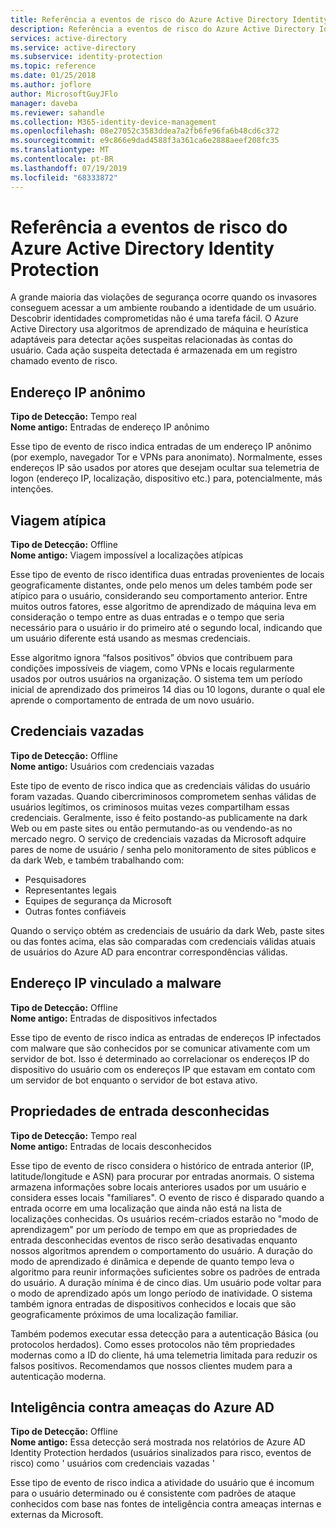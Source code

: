 ```yaml
---
title: Referência a eventos de risco do Azure Active Directory Identity Protection | Microsoft Docs
description: Referência a eventos de risco do Azure Active Directory Identity Protection.
services: active-directory
ms.service: active-directory
ms.subservice: identity-protection
ms.topic: reference
ms.date: 01/25/2018
ms.author: joflore
author: MicrosoftGuyJFlo
manager: daveba
ms.reviewer: sahandle
ms.collection: M365-identity-device-management
ms.openlocfilehash: 08e27052c3583ddea7a2fb6fe96fa6b48cd6c372
ms.sourcegitcommit: e9c866e9dad4588f3a361ca6e2888aeef208fc35
ms.translationtype: MT
ms.contentlocale: pt-BR
ms.lasthandoff: 07/19/2019
ms.locfileid: "68333872"
---
```

# <a name="azure-active-directory-identity-protection-risk-events-reference"></a>Referência a eventos de risco do Azure Active Directory Identity Protection

A grande maioria das violações de segurança ocorre quando os invasores conseguem acessar a um ambiente roubando a identidade de um usuário. Descobrir identidades comprometidas não é uma tarefa fácil. O Azure Active Directory usa algoritmos de aprendizado de máquina e heurística adaptáveis para detectar ações suspeitas relacionadas às contas do usuário. Cada ação suspeita detectada é armazenada em um registro chamado evento de risco.

## <a name="anonymous-ip-address"></a>Endereço IP anônimo

**Tipo de Detecção:** Tempo real  
**Nome antigo:** Entradas de endereço IP anônimo

Esse tipo de evento de risco indica entradas de um endereço IP anônimo (por exemplo, navegador Tor e VPNs para anonimato).
Normalmente, esses endereços IP são usados por atores que desejam ocultar sua telemetria de logon (endereço IP, localização, dispositivo etc.) para, potencialmente, más intenções.

## <a name="atypical-travel"></a>Viagem atípica

**Tipo de Detecção:** Offline  
**Nome antigo:** Viagem impossível a localizações atípicas

Esse tipo de evento de risco identifica duas entradas provenientes de locais geograficamente distantes, onde pelo menos um deles também pode ser atípico para o usuário, considerando seu comportamento anterior. Entre muitos outros fatores, esse algoritmo de aprendizado de máquina leva em consideração o tempo entre as duas entradas e o tempo que seria necessário para o usuário ir do primeiro até o segundo local, indicando que um usuário diferente está usando as mesmas credenciais.

Esse algoritmo ignora “falsos positivos” óbvios que contribuem para condições impossíveis de viagem, como VPNs e locais regularmente usados por outros usuários na organização. O sistema tem um período inicial de aprendizado dos primeiros 14 dias ou 10 logons, durante o qual ele aprende o comportamento de entrada de um novo usuário.

## <a name="leaked-credentials"></a>Credenciais vazadas

**Tipo de Detecção:** Offline  
**Nome antigo:** Usuários com credenciais vazadas

Este tipo de evento de risco indica que as credenciais válidas do usuário foram vazadas.
Quando cibercriminosos comprometem senhas válidas de usuários legítimos, os criminosos muitas vezes compartilham essas credenciais. Geralmente, isso é feito postando-as publicamente na dark Web ou em paste sites ou então permutando-as ou vendendo-as no mercado negro. O serviço de credenciais vazadas da Microsoft adquire pares de nome de usuário / senha pelo monitoramento de sites públicos e da dark Web, e também trabalhando com:

- Pesquisadores
- Representantes legais
- Equipes de segurança da Microsoft
- Outras fontes confiáveis

Quando o serviço obtém as credenciais de usuário da dark Web, paste sites ou das fontes acima, elas são comparadas com credenciais válidas atuais de usuários do Azure AD para encontrar correspondências válidas.

## <a name="malware-linked-ip-address"></a>Endereço IP vinculado a malware

**Tipo de Detecção:** Offline  
**Nome antigo:** Entradas de dispositivos infectados

Esse tipo de evento de risco indica as entradas de endereços IP infectados com malware que são conhecidos por se comunicar ativamente com um servidor de bot. Isso é determinado ao correlacionar os endereços IP do dispositivo do usuário com os endereços IP que estavam em contato com um servidor de bot enquanto o servidor de bot estava ativo.

## <a name="unfamiliar-sign-in-properties"></a>Propriedades de entrada desconhecidas

**Tipo de Detecção:** Tempo real  
**Nome antigo:** Entradas de locais desconhecidos

Esse tipo de evento de risco considera o histórico de entrada anterior (IP, latitude/longitude e ASN) para procurar por entradas anormais. O sistema armazena informações sobre locais anteriores usados por um usuário e considera esses locais "familiares". O evento de risco é disparado quando a entrada ocorre em uma localização que ainda não está na lista de localizações conhecidas. Os usuários recém-criados estarão no "modo de aprendizagem" por um período de tempo em que as propriedades de entrada desconhecidas eventos de risco serão desativadas enquanto nossos algoritmos aprendem o comportamento do usuário. A duração do modo de aprendizado é dinâmica e depende de quanto tempo leva o algoritmo para reunir informações suficientes sobre os padrões de entrada do usuário. A duração mínima é de cinco dias. Um usuário pode voltar para o modo de aprendizado após um longo período de inatividade. O sistema também ignora entradas de dispositivos conhecidos e locais que são geograficamente próximos de uma localização familiar. 

Também podemos executar essa detecção para a autenticação Básica (ou protocolos herdados). Como esses protocolos não têm propriedades modernas como a ID do cliente, há uma telemetria limitada para reduzir os falsos positivos. Recomendamos que nossos clientes mudem para a autenticação moderna.

## <a name="azure-ad-threat-intelligence"></a>Inteligência contra ameaças do Azure AD

**Tipo de Detecção:** Offline <br>
**Nome antigo:** Essa detecção será mostrada nos relatórios de Azure AD Identity Protection herdados (usuários sinalizados para risco, eventos de risco) como ' usuários com credenciais vazadas '

Esse tipo de evento de risco indica a atividade do usuário que é incomum para o usuário determinado ou é consistente com padrões de ataque conhecidos com base nas fontes de inteligência contra ameaças internas e externas da Microsoft.
